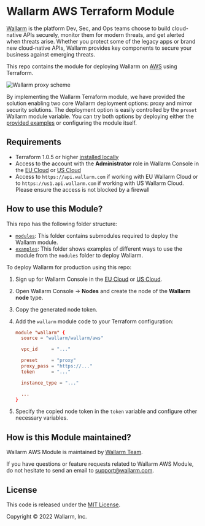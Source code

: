 # Wallarm AWS Terraform Module

[Wallarm](https://www.wallarm.com/) is the platform Dev, Sec, and Ops teams choose to build cloud-native APIs securely, monitor them for modern threats, and get alerted when threats arise. Whether you protect some of the legacy apps or brand new cloud-native APIs, Wallarm provides key components to secure your business against emerging threats.

This repo contains the module for deploying Wallarm on [AWS](https://aws.amazon.com/) using Terraform.

![Wallarm proxy scheme](https://github.com/wallarm/terraform-aws-wallarm/blob/main/images/wallarm-as-proxy.png?raw=true)

By implementing the Wallarm Terraform module, we have provided the solution enabling two core Wallarm deployment options: proxy and mirror security solutions. The deployment option is easily controlled by the `preset` Wallarm module variable. You can try both options by deploying either the [provided examples](https://github.com/wallarm/terraform-aws-wallarm/tree/main/examples) or configuring the module itself.

## Requirements

* Terraform 1.0.5 or higher [installed locally](https://learn.hashicorp.com/tutorials/terraform/install-cli)
* Access to the account with the **Administrator** role in Wallarm Console in the [EU Cloud](https://my.wallarm.com/) or [US Cloud](https://us1.my.wallarm.com/)
* Access to `https://api.wallarm.com` if working with EU Wallarm Cloud or to `https://us1.api.wallarm.com` if working with US Wallarm Cloud. Please ensure the access is not blocked by a firewall

## How to use this Module?

This repo has the following folder structure:

* [`modules`](https://github.com/wallarm/terraform-aws-wallarm/tree/main/modules): This folder contains submodules required to deploy the Wallarm module.
* [`examples`](https://github.com/wallarm/terraform-aws-wallarm/tree/main/examples): This folder shows examples of different ways to use the module from the `modules` folder to deploy Wallarm.

To deploy Wallarm for production using this repo:

1. Sign up for Wallarm Console in the [EU Cloud](https://my.wallarm.com/nodes) or [US Cloud](https://us1.my.wallarm.com/nodes).
1. Open Wallarm Console → **Nodes**  and create the node of the **Wallarm node** type.
1. Copy the generated node token.
1. Add the `wallarm` module code to your Terraform configuration:

    ```conf
    module "wallarm" {
      source = "wallarm/wallarm/aws"

      vpc_id     = "..."

      preset     = "proxy"
      proxy_pass = "https://..."
      token      = "..."

      instance_type = "..."

      ...
    }
    ```
1. Specify the copied node token in the `token` variable and configure other necessary variables.

## How is this Module maintained?

Wallarm AWS Module is maintained by [Wallarm Team](https://www.wallarm.com/).

If you have questions or feature requests related to Wallarm AWS Module, do not hesitate to send an email to [support@wallarm.com](mailto:support@wallarm.com?Subject=Terraform%20Module%20Question).

## License

This code is released under the [MIT License](https://github.com/wallarm/terraform-aws-wallarm/tree/main/LICENSE).

Copyright &copy; 2022 Wallarm, Inc.
